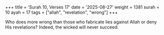 +++
title = 'Surah 10, Verses 17'
date = '2025-08-27'
weight = 1381
surah = 10
ayah = 17
tags = ["allah", "revelation", "wrong"]
+++

Who does more wrong than those who fabricate lies against Allah or deny His revelations? Indeed, the wicked will never succeed.